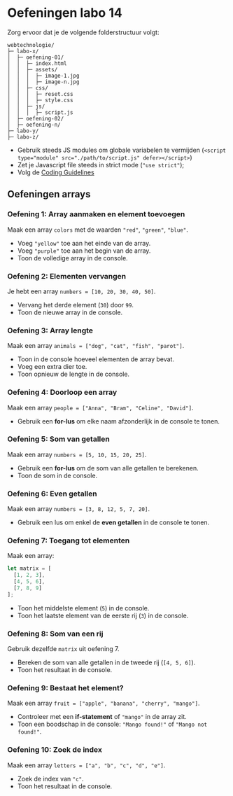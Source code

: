 # Oefeningen labo 14

Zorg ervoor dat je de volgende folderstructuur volgt:

```plaintext
webtechnologie/
├─ labo-x/
│  ├─ oefening-01/
│  │  ├─ index.html
│  │  ├─ assets/
│  │  │  ├─ image-1.jpg 
│  │  │  ├─ image-n.jpg 
│  │  ├─ css/
│  │  │  ├─ reset.css
│  │  │  ├─ style.css
│  │  ├─ js/
│  │  │  ├─ script.js
│  ├─ oefening-02/
│  ├─ oefening-n/
├─ labo-y/
├─ labo-z/      
```

- Gebruik steeds JS modules om globale variabelen te vermijden (`<script type="module" src="./path/to/script.js" defer></script>`)
- Zet je Javascript file steeds in strict mode (`"use strict"`);
- Volg de [Coding Guidelines](https://apwt.gitbook.io/webtechnologie/coding-guidelines)

## Oefeningen arrays

### Oefening 1: Array aanmaken en element toevoegen

Maak een array `colors` met de waarden `"red"`, `"green"`, `"blue"`.

* Voeg `"yellow"` toe aan het einde van de array.
* Voeg `"purple"` toe aan het begin van de array.
* Toon de volledige array in de console.

### Oefening 2: Elementen vervangen

Je hebt een array `numbers = [10, 20, 30, 40, 50]`.

* Vervang het derde element (`30`) door `99`.
* Toon de nieuwe array in de console.

### Oefening 3: Array lengte

Maak een array `animals = ["dog", "cat", "fish", "parot"]`.

* Toon in de console hoeveel elementen de array bevat.
* Voeg een extra dier toe.
* Toon opnieuw de lengte in de console.

### Oefening 4: Doorloop een array

Maak een array `people = ["Anna", "Bram", "Celine", "David"]`.

* Gebruik een **for-lus** om elke naam afzonderlijk in de console te tonen.

### Oefening 5: Som van getallen

Maak een array `numbers = [5, 10, 15, 20, 25]`.

* Gebruik een **for-lus** om de som van alle getallen te berekenen.
* Toon de som in de console.

### Oefening 6: Even getallen

Maak een array `numbers = [3, 8, 12, 5, 7, 20]`.

* Gebruik een lus om enkel de **even getallen** in de console te tonen.

### Oefening 7: Toegang tot elementen

Maak een array:

```js
let matrix = [
  [1, 2, 3],
  [4, 5, 6],
  [7, 8, 9]
];
```

* Toon het middelste element (`5`) in de console.
* Toon het laatste element van de eerste rij (`3`) in de console.

### Oefening 8: Som van een rij

Gebruik dezelfde `matrix` uit oefening 7.

* Bereken de som van alle getallen in de tweede rij (`[4, 5, 6]`).
* Toon het resultaat in de console.

### Oefening 9: Bestaat het element?

Maak een array `fruit = ["apple", "banana", "cherry", "mango"]`.

* Controleer met een **if-statement** of `"mango"` in de array zit.
* Toon een boodschap in de console: `"Mango found!"` of `"Mango not found!"`.

### Oefening 10: Zoek de index

Maak een array `letters = ["a", "b", "c", "d", "e"]`.

* Zoek de index van `"c"`.
* Toon het resultaat in de console.